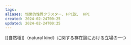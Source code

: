 ```yaml
---
tags: 
aliases: 恒常的性質クラスター, HPC説,  HPC
created: 2024-02-24T00:25
updated: 2024-02-24T00:25
---
```


[[自然種]]（natural kind）に関する存在論における立場の一つ